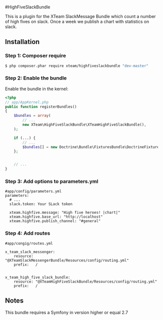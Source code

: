 #HighFiveSlackBundle

This is a plugin for the XTeam SlackMessage Bundle which count a number of high fives on slack. Once a week we publish
a chart with statistics on slack.

## Installation

### Step 1: Composer require

``` bash
$ php composer.phar require xteam/highfiveslackbundle "dev-master"
```

### Step 2: Enable the bundle

Enable the bundle in the kernel:

``` php
<?php
// app/AppKernel.php
public function registerBundles()
{
    $bundles = array(
        // ...
        new XTeam\HighFiveSlackBundle\XTeamHighFiveSlackBundle(),
    );

    if (...) {
        // ...
        $bundles[] = new Doctrine\Bundle\FixturesBundle\DoctrineFixturesBundle();
    };


    // ...
}
```

### Step 3: Add options to parameters.yml

```
#app/config/parameters.yml
parameters:
  # ...
  slack.token: Your SLack token

  xteam.highfive.message: "High five heroes! |chart|"
  xteam.highfive.base_url: "http://localhost"
  xteam.highfive.publish_channel: "#general"
```

### Step 4: Add routes

```
#app/congig/routes.yml

x_team_slack_messenger:
    resource: "@XTeamSlackMessengerBundle/Resources/config/routing.yml"
    prefix:   /


x_team_high_five_slack_bundle:
    resource: "@XTeamHighFiveSlackBundle/Resources/config/routing.yml"
    prefix:   /

```

Notes
---------

This bundle requires a Symfony in version higher or equal 2.7
